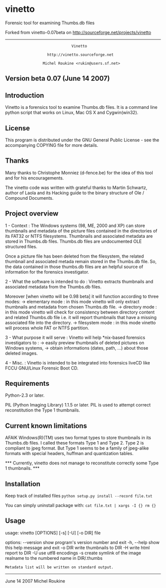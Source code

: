 vinetto
=======

Forensic tool for examining Thumbs.db files

Forked from vinetto-0.07beta on http://sourceforge.net/projects/vinetto

------------------------------------------------------------------------------

                                  Vinetto

                       http://vinetto.sourceforge.net

                     Michel Roukine <rukin@users.sf.net>



Version beta 0.07 (June 14 2007)
------------------

Introduction
------------

Vinetto is a forensics tool to examine Thumbs.db files.
It is a command line python script that works on Linux, Mac OS X and
Cygwin(win32).


License
-------

This program is distributed under the GNU General Public License - see the
accompanying COPYING file for more details.


Thanks
------
Many thanks to Christophe Monniez (d-fence.be) for the idea of this tool and
for his encouragements.

The vinetto code was written with grateful thanks to Martin Schwartz, author of
Laola and its Hacking guide to the binary structure of Ole / Compound Documents.


Project overview
----------------
1 - Context : The Windows systems (98, ME, 2000 and XP) can store thumbnails
and metadata of the picture files contained in the directories of its FAT32 or
NTFS filesystems. 
Thumbnails and associated metadata are stored in Thumbs.db files. 
Thumbs.db files are undocumented OLE structured files.

Once a picture file has been deleted from the filesystem, the related thumbnail
and associated metada remain stored in the Thumbs.db file. So, the data
contained in those thumbs.db files are an helpful source of information for the
forensics investigator.

2 - What the software is intended to do : Vinetto extracts thumbnails and
associated metadata from the Thumbs.db files.

Moreover [when vinetto will be 0.98 beta] it will function according to three
modes:
  -> elementary mode : in this mode vinetto will only extract thumbnails and
     metadata from chosen Thumbs.db file.
  -> directory mode : in this mode vinetto will check for consistency between
     directory content and related Thumbs.db file i.e. it will report
     thumbnails that have a missing associated file into the directory.
  -> filesystem mode : in this mode vinetto will process whole FAT or NTFS
     partition. 

3 - What purpose it will serve : Vinetto will help *nix-based forensics
investigators to : 
  -> easily preview thumbnails of deleted pictures on Windows systems, 
  -> obtain informations (dates, path, ...) about those deleted images. 

4 - Misc. : Vinetto is intended to be integrated into forensics liveCD like
FCCU GNU/Linux Forensic Boot CD.


Requirements
------------

Python-2.3 or later.

PIL (Python Imaging Library) 1.1.5 or later. PIL is used to attempt correct
reconstitution the Type 1 thumbnails. 


Current known limitations
-------------------------

AFAIK Windows(R)(TM) uses two format types to store thumbnails in its Thumbs.db
files.
I called these formats Type 1 and Type 2.
Type 2 is compliant to jpeg format. But Type 1 seems to be a family of
jpeg-alike formats with special headers, huffman and quantization tables. 

*** Currently, vinetto does not manage to reconstitute correctly some Type 1
thumbnails. ***

Installation
-----

Keep track of installed files
`python setup.py install --record file.txt`

You can simply uninstall package with:
`cat file.txt | xargs -I {} rm {}`

Usage
-----

usage: vinetto [OPTIONS] [-s] [-U] [-o DIR] file

options:
  --version   show program's version number and exit
  -h, --help  show this help message and exit
  -o DIR      write thumbnails to DIR
  -H          write html report to DIR
  -U          use utf8 encodings
  -s          create symlink of the image realname to the numbered name in
              DIR/.thumbs


	Metadata list will be written on standard output.

--------------
June 14 2007
Michel Roukine
